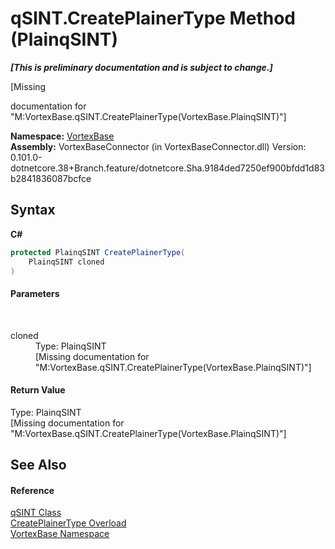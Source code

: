 # qSINT.CreatePlainerType Method (PlainqSINT)
 _**\[This is preliminary documentation and is subject to change.\]**_

\[Missing <summary> documentation for "M:VortexBase.qSINT.CreatePlainerType(VortexBase.PlainqSINT)"\]

**Namespace:**&nbsp;<a href="N_VortexBase.md">VortexBase</a><br />**Assembly:**&nbsp;VortexBaseConnector (in VortexBaseConnector.dll) Version: 0.101.0-dotnetcore.38+Branch.feature/dotnetcore.Sha.9184ded7250ef900bfdd1d83b2841836087bcfce

## Syntax

**C#**<br />
``` C#
protected PlainqSINT CreatePlainerType(
	PlainqSINT cloned
)
```


#### Parameters
&nbsp;<dl><dt>cloned</dt><dd>Type: PlainqSINT<br />\[Missing <param name="cloned"/> documentation for "M:VortexBase.qSINT.CreatePlainerType(VortexBase.PlainqSINT)"\]</dd></dl>

#### Return Value
Type: PlainqSINT<br />\[Missing <returns> documentation for "M:VortexBase.qSINT.CreatePlainerType(VortexBase.PlainqSINT)"\]

## See Also


#### Reference
<a href="T_VortexBase_qSINT.md">qSINT Class</a><br /><a href="Overload_VortexBase_qSINT_CreatePlainerType.md">CreatePlainerType Overload</a><br /><a href="N_VortexBase.md">VortexBase Namespace</a><br />